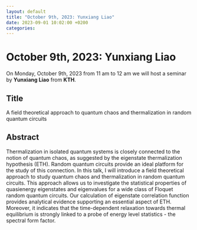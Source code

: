 ```yaml
---
layout: default
title: "October 9th, 2023: Yunxiang Liao"
date: 2023-09-01 10:02:00 +0200
categories:
---
```


# October 9th, 2023: Yunxiang Liao

On Monday, October 9th, 2023 from 11 am to 12 am we will host a seminar by **Yunxiang Liao** from **KTH**. 

## Title

A field theoretical approach to quantum chaos and thermalization in random quantum circuits

## Abstract 

Thermalization in isolated quantum systems is closely connected to the notion of quantum chaos, as suggested by the eigenstate thermalization hypothesis (ETH). Random quantum circuits provide an ideal platform for the study of this connection. In this talk, I will introduce a field theoretical approach to study quantum chaos and thermalization in random quantum circuits. This approach allows us to investigate the statistical properties of quasienergy eigenstates and eigenvalues for a wide class of Floquet random quantum circuits. Our calculation of eigenstate correlation function provides analytical evidence supporting an essential aspect of ETH. Moreover, it indicates that the time-dependent relaxation towards thermal equilibrium is strongly linked to a probe of energy level statistics - the spectral form factor.








